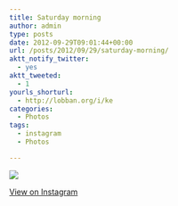 ```yaml
---
title: Saturday morning
author: admin
type: posts
date: 2012-09-29T09:01:44+00:00
url: /posts/2012/09/29/saturday-morning/
aktt_notify_twitter:
  - yes
aktt_tweeted:
  - 1
yourls_shorturl:
  - http://lobban.org/i/ke
categories:
  - Photos
tags:
  - instagram
  - Photos

---
```

![][1]

[View on Instagram][2]

 [1]: http://lobban.org/wp-content/uploads/HLIC/72256ac7df6df2070e6ecbdc680a170c.jpg
 [2]: http://instagr.am/p/QJ0gzgqlgy/